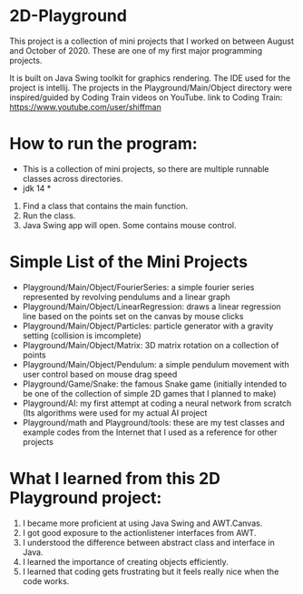 # 2D-Playground

This project is a collection of mini projects that I worked on between August and October of 2020.
These are one of my first major programming projects.

It is built on Java Swing toolkit for graphics rendering. The IDE used for the project is intellij.
The projects in the Playground/Main/Object directory were inspired/guided by Coding Train videos on YouTube.
link to Coding Train: https://www.youtube.com/user/shiffman


# How to run the program:
* This is a collection of mini projects, so there are multiple runnable classes across directories.
* jdk 14 *
1. Find a class that contains the main function.
2. Run the class.
3. Java Swing app will open. Some contains mouse control.



# Simple List of the Mini Projects
- Playground/Main/Object/FourierSeries: a simple fourier series represented by revolving pendulums and a linear graph
- Playground/Main/Object/LinearRegression: draws a linear regression line based on the points set on the canvas by mouse clicks
- Playground/Main/Object/Particles: particle generator with a gravity setting (collision is imcomplete)
- Playground/Main/Object/Matrix: 3D matrix rotation on a collection of points
- Playground/Main/Object/Pendulum: a simple pendulum movement with user control based on mouse drag speed
- Playground/Game/Snake: the famous Snake game (initially intended to be one of the collection of simple 2D games that I planned to make)
- Playground/AI: my first attempt at coding a neural network from scratch (Its algorithms were used for my actual AI project
- Playground/math and Playground/tools: these are my test classes and example codes from the Internet that I used as a reference for other projects


# What I learned from this 2D Playground project:
1. I became more proficient at using Java Swing and AWT.Canvas.
2. I got good exposure to the actionlistener interfaces from AWT.
3. I understood the difference between abstract class and interface in Java.
4. I learned the importance of creating objects efficiently.
5. I learned that coding gets frustrating but it feels really nice when the code works.

